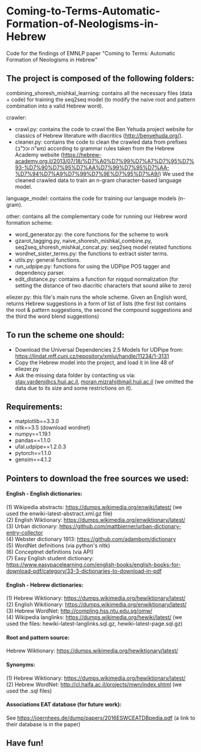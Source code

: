 # Coming-to-Terms-Automatic-Formation-of-Neologisms-in-Hebrew

Code for the findings of EMNLP paper "Coming to Terms: Automatic Formation of Neologisms in Hebrew"

## The project is composed of the following folders:

combining_shoresh_mishkal_learning: contains all the necessary files (data + code) for training the seq2seq model (to modify the naive root and pattern combination into a valid Hebrew word).

crawler: 
* crawl.py: contains the code to crawl the Ben Yehuda project website for classics of Hebrew literature with diacritics (http://benyehuda.org/). 
* cleaner.py: contains the code to clean the crawled data from prefixes (מש"ה וכל"ב) according to grammar rules taken from the Hebrew Academy website (https://hebrew-academy.org.il/2013/07/18/%D7%A0%D7%99%D7%A7%D7%95%D7%93-%D7%90%D7%95%D7%AA%D7%99%D7%95%D7%AA-%D7%94%D7%A9%D7%99%D7%9E%D7%95%D7%A9/)
We used the cleaned crawled data to train an n-gram character-based language model. 

language_model: contains the code for training our language models (n-gram).

other: contains all the complementary code for running our Hebrew word formation scheme:
* word_generator.py: the core functions for the scheme to work 
* gzarot_tagging.py, naive_shoresh_mishkal_combine.py, seq2seq_shoresh_mishkal_concat.py: seq2seq model related functions
* wordnet_sister_terms.py: the functions to extract sister terms.
* utils.py: general functions.
* run_udpipe.py: functions for using the UDPipe POS tagger and dependency parser. 
* edit_distance.py: contains a function for niqqud normalization (for setting the distance of two diacritic characters that sound alike to zero)

eliezer.py: this file's main runs the whole scheme. Given an English word, returns Hebrew suggestions in a form of list of lists (the first list contains the root & pattern suggestions, the second the compound suggestions and the third the word blend suggestions) 

## To run the scheme one should:
* Download the Universal Dependencies 2.5 Models for UDPipe from: https://lindat.mff.cuni.cz/repository/xmlui/handle/11234/1-3131 
* Copy the Hebrew model into the project, and load it in line 48 of eliezer.py
* Ask the missing data folder by contacting us via: stav.yardeni@cs.huji.ac.il, moran.mizrahi@mail.huji.ac.il (we omitted the data due to its size and some restrictions on it).  

## Requirements: 
* matplotlib==3.3.0
* nltk==3.5 (download wordnet)
* numpy==1.19.1
* pandas==1.1.0
* ufal.udpipe==1.2.0.3
* pytorch==1.1.0
* gensim==4.1.2

## Pointers to download the free sources we used:
#### English - English dictionaries:
(1) Wikipedia abstracts: https://dumps.wikimedia.org/enwiki/latest/ (we used the enwiki-latest-abstract.xml.gz file)  
(2) English Wiktionary: https://dumps.wikimedia.org/enwiktionary/latest/  
(3) Urban dictionary: https://github.com/mattbierner/urban-dictionary-entry-collector  
(4) Webster dictionary 1913: https://github.com/adambom/dictionary  
(5) WordNet definitions (via python's nltk)  
(6) Conceptnet definitions (via API)  
(7) Easy English student dictionary: https://www.easypacelearning.com/english-books/english-books-for-download-pdf/category/33-3-dictionaries-to-download-in-pdf  
#### English - Hebrew dictionaries:
(1) Hebrew Wiktionary: https://dumps.wikimedia.org/hewiktionary/latest/  
(2) English Wikitionary: https://dumps.wikimedia.org/enwiktionary/latest/  
(3) Hebrew WordNet: http://compling.hss.ntu.edu.sg/omw/  
(4) Wikipedia langlinks: https://dumps.wikimedia.org/hewiki/latest/ (we used the files: hewiki-latest-langlinks.sql.gz, hewiki-latest-page.sql.gz)  
#### Root and pattern source:
Hebrew Wiktionary: https://dumps.wikimedia.org/hewiktionary/latest/  
#### Synonyms:
(1) Hebrew Wiktionary: https://dumps.wikimedia.org/hewiktionary/latest/  
(2) Hebrew WordNet: http://cl.haifa.ac.il/projects/mwn/index.shtml  (we used the .sql files)  
#### Associations EAT database (for future work):
See https://joernhees.de/dump/papers/2016ESWCEATDBpedia.pdf (a link to their database is in the paper)  

## Have fun! 
